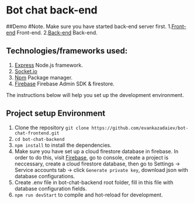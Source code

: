 # Bot chat back-end


##Demo
#Note. Make sure you have started back-end server first.
1.[Front-end](https://vuejs-bot-chat-app-live.herokuapp.com/) Front-end.
2.[Back-end](https://vuejs-bot-chat-backend.herokuapp.com/) Back-end.

## Technologies/frameworks used:

1. [Express](https://expressjs.com/ru/) Node.js framework.
1. [Socket.io](https://socket.io/docs/client-api/)
1. [Npm](https://www.npmjs.com/) Package manager.
1. [Firebase](https://firebase.google.com/) Firebase Admin SDK & firestore.

The instructions below will help you set up the development environment.

## Project setup Environment

1. Clone the repository `git clone https://github.com/evankazadaiev/bot-chat-frontend.git`
1. `cd bot-chat-backend`
1. `npm install` to install the dependencies.
1. Make sure you have set up a cloud firestore database in firebase. In order to do this, visit [Firebase](https://firebase.google.com/), go to console, create a project is neccessary, create a cloud firestore database, then go to Settings -> Service accounts tab -> click `Generate private key`, download json with database configurations.
1. Create .env file in bot-chat-backend root folder, fill in this file with database configuration fields.
1. `npm run devStart` to compile and hot-reload for development.
